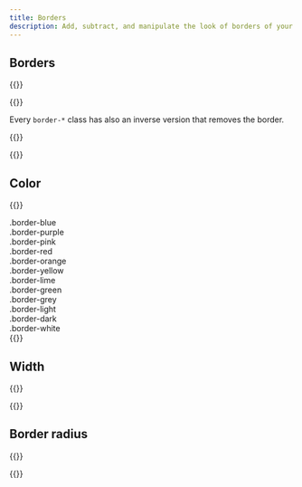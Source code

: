```yaml
---
title: Borders
description: Add, subtract, and manipulate the look of borders of your elements.
---
```


## Borders
{{<example class="docs-preview-border">}}
<div class="border"></div>
<div class="border-top"></div>
<div class="border-end"></div>
<div class="border-bottom"></div>
<div class="border-start"></div>
{{</example>}}

Every `border-*` class has also an inverse version that removes the border.

{{<example class="docs-preview-border bordered">}}
<div class="border-0"></div>
<div class="border-top-0"></div>
<div class="border-end-0"></div>
<div class="border-bottom-0"></div>
<div class="border-start-0"></div>
{{</example>}}

## Color
{{<example>}}
<div class="border border-blue p-3 mb-2">.border-blue</div>
<div class="border border-purple p-3 mb-2">.border-purple</div>
<div class="border border-pink p-3 mb-2">.border-pink</div>
<div class="border border-red p-3 mb-2">.border-red</div>
<div class="border border-orange p-3 mb-2">.border-orange</div>
<div class="border border-yellow p-3 mb-2">.border-yellow</div>
<div class="border border-lime p-3 mb-2">.border-lime</div>
<div class="border border-green p-3 mb-2">.border-green</div>
<div class="border border-grey p-3 mb-2">.border-grey</div>
<div class="border border-light p-3 mb-2">.border-light</div>
<div class="border border-dark p-3 mb-2">.border-dark</div>
<div class="border border-white p-3">.border-white</div>
{{</example>}}

## Width
{{<example class="docs-preview-border">}}
<div class="border border-0"></div>
<div class="border border-1"></div>
<div class="border border-2"></div>
<div class="border border-3"></div>
<div class="border border-4"></div>
<div class="border border-5"></div>
{{</example>}}

## Border radius
{{<example class="docs-preview-border">}}
<div class="border border-radius-0"></div>
<div class="border border-radius-sm"></div>
<div class="border border-radius"></div>
<div class="border border-radius-lg"></div>
<div class="border border-radius-pill"></div>
{{</example>}}
